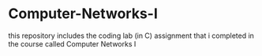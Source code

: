 # Computer-Networks-I
this repository includes the coding lab (in C) assignment that i completed in the course called Computer Networks I
